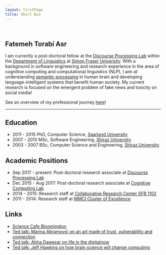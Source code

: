 ```yaml
---
layout: firstPage
title: Short Bio
---
```



&nbsp;

## Fatemeh Torabi Asr

I am currently a post-doctoral fellow at the [Discourse Processing  Lab](http://www.sfu.ca/discourse-lab.html) within the [Department of Linguistics](http://www.sfu.ca/linguistics.html) at [Simon Fraser University](https://www.sfu.ca). 
With a background in software engineering and research experience in the area of cognitive computing and computational linguistics (NLP), I aim at understanding [semantic processing](https://en.wikipedia.org/wiki/Semantic_processing) in human brain and developing language-intelligent systems that benefit human society. My current research is focused on the emergent problem of fake news and toxicity on social media!

See an overview of my professional journey [here](https://prezi.com/view/k6dcSS3AVbemHokg0YXm/)!

------


## Education
- 2011 - 2015 PhD, Computer Science, [Saarland University](http://www.cs.uni-saarland.de)
- 2007 - 2010 MSc, Software Engineering, [Shiraz University](http://web.shirazu.ac.ir/en/index.php?page_id=13)
- 2003 - 2007 BSc, Computer Science and Engineering, [Shiraz University](http://web.shirazu.ac.ir/en/index.php?page_id=13)


## Academic Positions
- Sep 2017 - present: Post-doctoral research associate at [Discourse Processing Lab](http://www.sfu.ca/discourse-lab.html)
- Dec 2015 - Aug 2017: Post-doctoral research associate at [Cognitive Computing Lab](http://www.compcog.com/)
- 2014 - 2015: Research staff at [Collaborative Research Center SFB 1102](http://www.sfb1102.uni-saarland.de/)
- 2011 - 2014: Research staff at [MMCI Cluster of Excellence](http://www.mmci.uni-saarland.de/en/start)




## Links
- [Science Cafe Bloomington](http://www.sciencecafebloomington.org/)
- [Ted talk: Marina Abramović on an art made of trust, vulnerability and connection](https://www.ted.com/talks/marina_abramovic_an_art_made_of_trust_vulnerability_and_connection)
- [Ted talk: Abha Dawesar on life in the digitalnow](http://www.ted.com/talks/abha_dawesar_life_in_the_digital_now)
- [Ted talk: Jeff Hawkins on how brain science will change computing](https://www.ted.com/talks/jeff_hawkins_on_how_brain_science_will_change_computing)